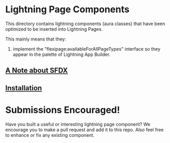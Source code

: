 
# Lightning Page Components
This directory contains lightning components (aura classes) that have been optimized to be inserted into Lightning Pages. 

This mainly means that they:
1) implement the "flexipage:availableForAllPageTypes" interface so they appear in the palette of Lightning App Builder. 


## [A Note about SFDX](../sfdxintro.md)

## [Installation](../install.md)

# Submissions Encouraged!
Have you built a useful or interesting lightning page component? We encourage you to make a pull request and add it to this repo. Also feel free to enhance or fix any existing component.

